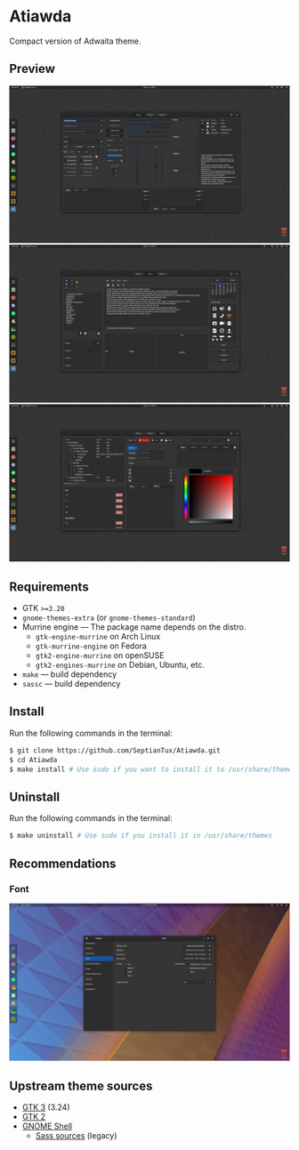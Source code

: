 # Atiawda
Compact version of Adwaita theme.

## Preview
![Screenshot 1](screenshot/1.png)
![Screenshot 2](screenshot/2.png)
![Screenshot 3](screenshot/3.png)

## Requirements

- GTK `>=3.20`
- `gnome-themes-extra` (or `gnome-themes-standard`)
- Murrine engine — The package name depends on the distro.
  - `gtk-engine-murrine` on Arch Linux
  - `gtk-murrine-engine` on Fedora
  - `gtk2-engine-murrine` on openSUSE
  - `gtk2-engines-murrine` on Debian, Ubuntu, etc.
- `make` — build dependency
- `sassc` — build dependency

## Install

Run the following commands in the terminal:

```sh
$ git clone https://github.com/SeptianTux/Atiawda.git
$ cd Atiawda
$ make install # Use sudo if you want to install it to /usr/share/themes
```

## Uninstall

Run the following commands in the terminal:
```sh
$ make uninstall # Use sudo if you install it in /usr/share/themes
```

## Recommendations

### Font

![5](screenshot/5.png)

## Upstream theme sources

- [GTK 3](https://gitlab.gnome.org/GNOME/gtk/tree/gtk-3-24/gtk/theme/Adwaita) (3.24)
- [GTK 2](https://gitlab.gnome.org/GNOME/gnome-themes-extra/tree/master/themes/Adwaita/gtk-2.0)
- [GNOME Shell](https://gitlab.gnome.org/GNOME/gnome-shell/tree/master/data/theme)
  - [Sass sources](https://gitlab.gnome.org/GNOME/gnome-shell-sass) (legacy)
